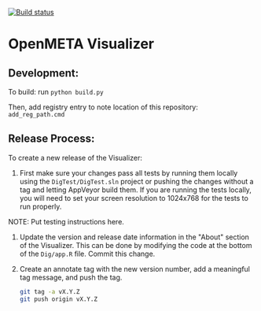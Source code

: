 [![Build status](https://ci.appveyor.com/api/projects/status/spief0ppp2yh5y3g?svg=true)](https://ci.appveyor.com/project/Metamorph/openmeta-visualizer)

# OpenMETA Visualizer

## Development:

To build: run `python build.py`

Then, add registry entry to note location of this repository: `add_reg_path.cmd`

## Release Process:

To create a new release of the Visualizer:

1. First make sure your changes pass all tests by running them locally using the `DigTest/DigTest.sln` project or pushing the changes without a tag and letting AppVeyor build them. If you are running the tests locally, you will need to set your screen resolution to 1024x768 for the tests to run properly.

NOTE: Put testing instructions here.

1. Update the version and release date information in the "About" section of the Visualizer. This can be done by modifying the code at the bottom of the `Dig/app.R` file. Commit this change.

1. Create an annotate tag with the new version number, add a meaningful tag message, and push the tag.

   ```bash
   git tag -a vX.Y.Z
   git push origin vX.Y.Z
   ```
